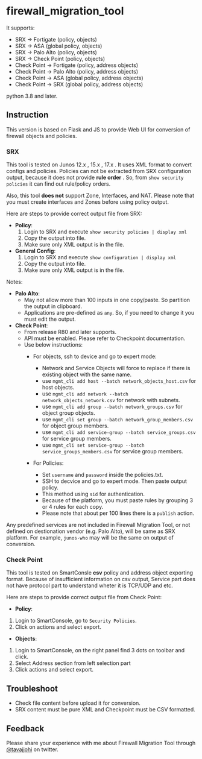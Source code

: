 # firewall_migration_tool
It supports:
  - SRX -> Fortigate (policy, objects)
  - SRX -> ASA (global policy, objects)
  - SRX -> Palo Alto (policy, objects)
  - SRX -> Check Point (policy, objects)
  - Check Point -> Fortigate (policy, address objects)
  - Check Point -> Palo Alto (policy, address objects)
  - Check Point -> ASA (global policy, address objects)
  - Check Point -> SRX (global policy, address objects)

python 3.8 and later.

## Instruction

This version is based on Flask and JS to provide Web UI for conversion of firewall objects and policies.


### SRX
  This tool is tested on Junos 12.x , 15.x , 17.x .
  It uses XML format to convert configs and policies.
  Policies can not be extracted from SRX configuration output, because it does not provide **rule order** . So, from `show security policies` it can find out rule/policy orders.

  Also, this tool **does not** support Zone, Interfaces, and NAT. Please note that you must create interfaces and Zones before using policy output.

Here are steps to provide correct output file from SRX:

- __Policy__:
  1. Login to SRX and execute `show security policies | display xml`
  2. Copy the output into file.
    1. Make sure only XML output is in the file.
- __General Config__:
  1. Login to SRX and execute `show configuration | display xml`
  2. Copy the output into file.
    1. Make sure only XML output is in the file.

Notes:
- __Palo Alto__:
  - May not allow more than 100 inputs in one copy/paste. So partition the output in clipboard.
  - Applications are pre-defined as `any`. So, if you need to change it you must edit the output.
- __Check Point__:
  * From release R80 and later supports.
  * API must be enabled. Please refer to Checkpoint documentation. 
  * Use below instructions:
    * For objects, ssh to device and go to expert mode:
        * Network and Service Objects will force to replace if there is existing object with the same name.
        * use `mgmt_cli add host --batch network_objects_host.csv` for host objects.
        * use `mgmt_cli add network --batch network_objects_network.csv` for network with subnets.
        * use `mgmt_cli add group --batch network_groups.csv` for object group objects.
        * use `mgmt_cli set group --batch network_group_members.csv` for object group members.
        * use `mgmt_cli add service-group --batch service_groups.csv` for service group members.
        * use `mgmt_cli set service-group --batch service_groups_members.csv` for service group members.
  
    * For Policies:
        * Set `username` and `password` inside the policies.txt.
        * SSH to decvice and go to expert mode. Then paste output policy.
        * This method using `sid` for authentication.
        * Because of the platform, you must paste rules by grouping 3 or 4 rules for each copy.
        * Please note that about per 100 lines there is a `publish` action.

Any predefined services are not included in Firewall Migration Tool, or not defined on destionation vendor (e.g. Palo Alto), will be same as SRX platform. For example, `junos-who` may will be the same on output of conversion.

### Check Point
  This tool is tested on SmartConsle __csv__  policy and address object exporting format.
  Because of insufficient information on csv output, Service part does not have protocol part to understand wheter it is TCP/UDP and etc.

  Here are steps to provide correct output file from Check Point:
  - __Policy__:
  1. Login to SmartConsole, go to `Security Policies`.
  2. Click on actions and select export.

  - __Objects__:
  1. Login to SmartConsole, on the right panel find 3 dots on toolbar and click.
  2. Select Address section from left selection part
  3. Click actions and select export.

## Troubleshoot
* Check file content before upload it for conversion.
* SRX content must be pure XML and Checkpoint must be CSV formatted.

## Feedback
Please share your experience with me about Firewall Migration Tool through [@tavajjohi](https://twitter.com/tavajjohi "twitter") on twitter.